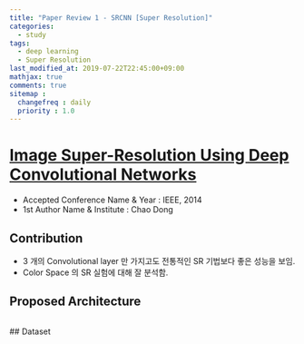 ```yaml
---
title: "Paper Review 1 - SRCNN [Super Resolution]"
categories:
  - study
tags:
  - deep learning
  - Super Resolution
last_modified_at: 2019-07-22T22:45:00+09:00
mathjax: true
comments: true
sitemap :
  changefreq : daily
  priority : 1.0
---
```



# [Image Super-Resolution Using Deep Convolutional Networks](https://arxiv.org/pdf/1501.00092.pdf)

- Accepted Conference Name & Year : IEEE, 2014
- 1st Author Name & Institute : Chao Dong

## Contribution

- 3 개의 Convolutional layer 만 가지고도 전통적인 SR 기법보다 좋은 성능을 보임.
- Color Space 의 SR 실험에 대해 잘 분석함.

## Proposed Architecture
<figure class="align-center">
  <img src="{{ site.url }}{{ site.baseurl }}/assets/post_images/2019-07-22-Paper-Review-1-SRCNN-Super-Resolution/Untitled-52136ee9-9772-45c3-a483-536a95c56c0c.png" alt="">
</figure> 
## Dataset
<figure class="align-center">
  <img src="{{ site.url }}{{ site.baseurl }}/assets/post_images/2019-07-22-Paper-Review-1-SRCNN-Super-Resolution/Untitled-6d0ac5d9-ced6-4d34-99dc-d3c38a0e982f.png" alt="">
</figure> 
<figure class="align-center">
  <img src="{{ site.url }}{{ site.baseurl }}/assets/post_images/2019-07-22-Paper-Review-1-SRCNN-Super-Resolution/Untitled-e2ae3957-7edd-49ee-85bd-91e4c8662ac5.png" alt="">
</figure>
<figure class="align-center">
  <img src="{{ site.url }}{{ site.baseurl }}/assets/post_images/2019-07-22-Paper-Review-1-SRCNN-Super-Resolution/Untitled-554cb224-b113-4aa9-9c4d-b9ac440ed58b.png" alt="">
</figure>
<figure class="align-center">
  <img src="{{ site.url }}{{ site.baseurl }}/assets/post_images/2019-07-22-Paper-Review-1-SRCNN-Super-Resolution/Untitled-f92eedcf-7207-4b5e-b0e1-2dfa2086cc98.png" alt="">
</figure>
